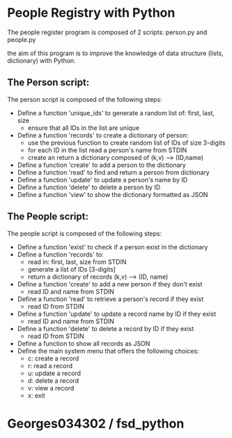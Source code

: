 # People Registry with Python

The people register program is composed of 2 scripts: person.py and people.py

the aim of this program is to improve the knowledge of data structure (lists, dictionary) with Python.

## The Person script:
The person script is composed of the following steps:

*   Define a function 'unique_ids' to generate a random list of: first, last, size
    *   ensure that all IDs in the list are unique
*   Define a function 'records' to create a dictionary of person:
    *   use the previous function to create random list of IDs of size 3-digits
    *   for each ID in the list read a person's name from STDIN
    *   create an return a dictionary composed of (k,v) --> (ID,name)
*   Define a function 'create' to add a person to the dictionary
*   Define a function 'read' to find and return a person from dictionary
*   Define a function 'update' to update a person's name by ID
*   Define a function 'delete' to delete a person by ID
*   Define a function 'view' to show the dictionary formatted as JSON
   
## The People script:
The people script is composed of the following steps:
*   Define a function 'exist' to check if a person exist in the dictionary
*   Define a function 'records' to:
    *   read in: first, last, size from STDIN
    *   generate a list of IDs [3-digits]
    *   return a dictionary of records (k,v) --> (ID, name)
*   Define a function 'create' to add a new person if they don't exist
    *   read ID and name from STDIN
*   Define a function 'read' to retrieve a person's record if they exist
    *   read ID from STDIN
*   Define a function 'update' to update a record name by ID if they exist
    *   read ID and name from STDIN
*   Define a function 'delete' to delete a record by ID if they exist
    *   read ID from STDIN
*   Define a function to show all records as JSON
*   Define the main system menu that offers the following choices:
    -   c: create a record
    -   r: read a record
    -   u: update a record
    -   d: delete a record
    -   v: view a record
    -   x: exit

# Georges034302 / fsd_python